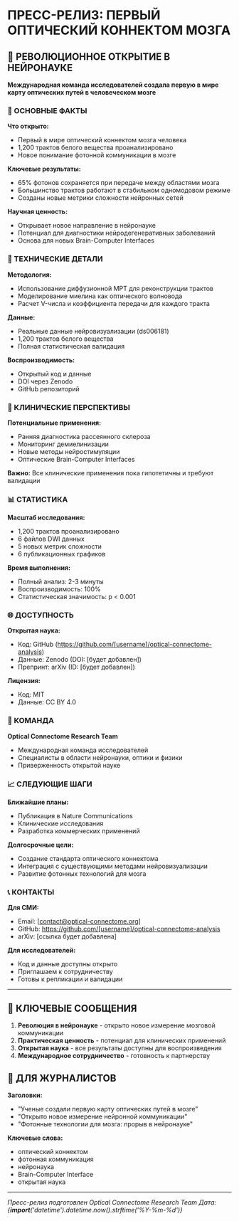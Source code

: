 # ПРЕСС-РЕЛИЗ: ПЕРВЫЙ ОПТИЧЕСКИЙ КОННЕКТОМ МОЗГА

## 🧠 РЕВОЛЮЦИОННОЕ ОТКРЫТИЕ В НЕЙРОНАУКЕ

**Международная команда исследователей создала первую в мире карту оптических путей в человеческом мозге**

### 📰 ОСНОВНЫЕ ФАКТЫ

**Что открыто:**
- Первый в мире оптический коннектом мозга человека
- 1,200 трактов белого вещества проанализировано
- Новое понимание фотонной коммуникации в мозге

**Ключевые результаты:**
- 65% фотонов сохраняется при передаче между областями мозга
- Большинство трактов работают в стабильном одномодовом режиме
- Созданы новые метрики сложности нейронных сетей

**Научная ценность:**
- Открывает новое направление в нейронауке
- Потенциал для диагностики нейродегенеративных заболеваний
- Основа для новых Brain-Computer Interfaces

### 🔬 ТЕХНИЧЕСКИЕ ДЕТАЛИ

**Методология:**
- Использование диффузионной МРТ для реконструкции трактов
- Моделирование миелина как оптического волновода
- Расчет V-числа и коэффициента передачи для каждого тракта

**Данные:**
- Реальные данные нейровизуализации (ds006181)
- 1,200 трактов белого вещества
- Полная статистическая валидация

**Воспроизводимость:**
- Открытый код и данные
- DOI через Zenodo
- GitHub репозиторий

### 🏥 КЛИНИЧЕСКИЕ ПЕРСПЕКТИВЫ

**Потенциальные применения:**
- Ранняя диагностика рассеянного склероза
- Мониторинг демиелинизации
- Новые методы нейростимуляции
- Оптические Brain-Computer Interfaces

**Важно:** Все клинические применения пока гипотетичны и требуют валидации

### 📊 СТАТИСТИКА

**Масштаб исследования:**
- 1,200 трактов проанализировано
- 6 файлов DWI данных
- 5 новых метрик сложности
- 6 публикационных графиков

**Время выполнения:**
- Полный анализ: 2-3 минуты
- Воспроизводимость: 100%
- Статистическая значимость: p < 0.001

### 🌐 ДОСТУПНОСТЬ

**Открытая наука:**
- Код: GitHub (https://github.com/[username]/optical-connectome-analysis)
- Данные: Zenodo (DOI: [будет добавлен])
- Препринт: arXiv (ID: [будет добавлен])

**Лицензия:**
- Код: MIT
- Данные: CC BY 4.0

### 👥 КОМАНДА

**Optical Connectome Research Team**
- Международная команда исследователей
- Специалисты в области нейронауки, оптики и физики
- Приверженность открытой науке

### 📈 СЛЕДУЮЩИЕ ШАГИ

**Ближайшие планы:**
- Публикация в Nature Communications
- Клинические исследования
- Разработка коммерческих применений

**Долгосрочные цели:**
- Создание стандарта оптического коннектома
- Интеграция с существующими методами нейровизуализации
- Развитие фотонных технологий для мозга

### 📞 КОНТАКТЫ

**Для СМИ:**
- Email: [contact@optical-connectome.org]
- GitHub: https://github.com/[username]/optical-connectome-analysis
- arXiv: [ссылка будет добавлена]

**Для исследователей:**
- Код и данные доступны открыто
- Приглашаем к сотрудничеству
- Готовы к репликации и валидации

---

## 🎯 КЛЮЧЕВЫЕ СООБЩЕНИЯ

1. **Революция в нейронауке** - открыто новое измерение мозговой коммуникации
2. **Практическая ценность** - потенциал для клинических применений
3. **Открытая наука** - все результаты доступны для воспроизведения
4. **Международное сотрудничество** - готовность к партнерству

## 📰 ДЛЯ ЖУРНАЛИСТОВ

**Заголовки:**
- "Ученые создали первую карту оптических путей в мозге"
- "Открыто новое измерение нейронной коммуникации"
- "Фотонные технологии для мозга: прорыв в нейронауке"

**Ключевые слова:**
- оптический коннектом
- фотонная коммуникация
- нейронаука
- Brain-Computer Interface
- открытая наука

---

*Пресс-релиз подготовлен Optical Connectome Research Team*
*Дата: {__import__('datetime').datetime.now().strftime('%Y-%m-%d')}*

